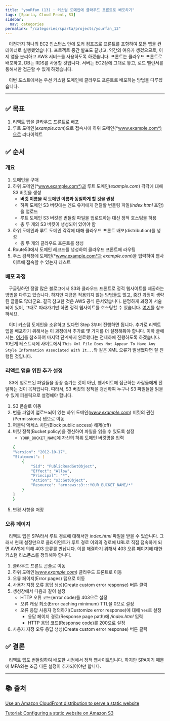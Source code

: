 ```yaml
---
title: "youRfan (13) : 커스텀 도메인에 클라우드 프론트로 배포하기"
tags: [Sparta, Cloud Front, S3]
sidebar:
  nav: categories
permalink: "/categories/sparta/projects/yourfan_13"
---
```


<div class="article__content" markdown="1">

&ensp; 이전까지 하나의 EC2 인스턴스 안에 도커 컴포즈로 프론트를 포함하여 모든 앱을 컨테이너로 실행했었습니다. 프로젝트 중간 발표도 끝났고, 약간의 여유가 생겼으므로, 이제 앱을 분리하고 AWS 서비스를 사용하도록 하겠습니다. 프론트는 클라우드 프론트로 배포하고, DB는 RDS를 사용할 것입니다. 서버는 EC2상에 그대로 놓고, 로드 밸런서를 통해서만 접근할 수 있게 하겠습니다.

&ensp; 이번 포스트에서는 우선 커스텀 도메인에 클라우드 프론트로 배포하는 방법을 다루겠습니다.

---

## ✅ 목표

1. 리액트 앱을 클라우드 프론트로 배포
2. 루트 도메인(_example.com_)으로 접속시에 하위 도메인(*www.example.com*)으로 리다이렉트

## ✅ 순서

### 개요

1. 도메인을 구매
2. 하위 도메인(*www.example.com*)과 루트 도메인(_example.com_) 각각에 대해 S3 버킷을 생성
   - **버킷 이름을 각 도메인 이름과 동일하게 할 것을 권장**
   - 하위 도메인 S3 버킷에는 엔드 유저에게 전달할 번들링 파일(_index.html_ 포함)을 업로드
   - 루트 도메인 S3 버킷은 번들링 파일을 업로드하는 대신 정적 호스팅을 허용
   - 총 두 개의 S3 버킷이 생성되어 있어야 함
3. 하위 도메인과 루트 도메인 각각에 대해 클라우드 프론트 배포(distribution)를 생성
   - 총 두 개의 클라우드 프론트를 생성
4. Route53에서 도메인 레코드를 생성하여 클라우드 프론트에 라우팅
5. 주소 검색창에 도메인(*www.example.com*과 _example.com_)을 입력하여 웹사이트에 접속할 수 있는지 테스트

### 배포 과정

&ensp; 구글링하면 정말 많은 블로그에서 S3와 클라우드 프론트로 정적 웹사이트를 제공하는 방법을 다루고 있습니다. 하지만 지금은 적용되지 않는 방법들도 많고, 중간 과정이 생략된 글들도 많더군요. 결국 참고한 것은 AWS 공식 문서였습니다. 분명하게 과정이 서술되어 있어, 그대로 따라가기만 하면 정적 웹사이트를 호스팅할 수 있습니다. [여기](https://docs.aws.amazon.com/Route53/latest/DeveloperGuide/getting-started-cloudfront-overview.html#getting-started-cloudfront-domain-name)를 참조하세요.

&ensp; 이미 커스텀 도메인을 소유하고 있다면 Step 3부터 진행하면 됩니다. 추가로 리액트 앱을 배포하기 위해서는 이 과정에서 추가로 몇 가지를 더 설정해줘야 합니다. 이하 글에서는, [여기](https://docs.aws.amazon.com/Route53/latest/DeveloperGuide/getting-started-cloudfront-overview.html#getting-started-cloudfront-domain-name)를 참조하여 마지막 단계까지 완료했다는 전제하에 진행하도록 하겠습니다. 10단계 테스트시에 사이트에서 `This Xml File Does Not Appear To Have Any Style Information Associated With It...`와 같은 XML 오류가 발생했다면 잘 진행된 것입니다.

### 리액트 앱을 위한 추가 설정

&ensp; S3에 업로드된 파일들을 꽁꽁 숨기는 것이 아닌, 웹사이트에 접근하는 사람들에게 전달하는 것이 목적입니다. 따라서, S3 버킷의 정책을 갱신하여 누구나 S3 파일들을 읽을 수 있게 퍼블릭으로 설정해야 합니다.

1. S3 콘솔로 이동
2. 번들 파일이 업로드되어 있는 하위 도메인(*www.example.com*) 버킷의 권한(Permissions) 탭으로 이동
3. 퍼블릭 액세스 차단(Block public access) 해제(off)
4. 버킷 정책(Bucket policy)을 갱신하여 파일을 읽을 수 있도록 설정
   - `YOUR_BUCKET_NAME`에 자신의 하위 도메인 버킷명을 입력
   ```zsh
   {
   "Version": "2012-10-17",
   "Statement": [
       {
           "Sid": "PublicReadGetObject",
           "Effect": "Allow",
           "Principal": "*",
           "Action": "s3:GetObject",
           "Resource": "arn:aws:s3:::YOUR_BUCKET_NAME/*"
       }
   ]
   }
   ```
5. 변경 사항을 저장

### 오류 페이지

&ensp; 리액트 앱은 SPA라서 루트 경로에 대해서만 _index.html_ 파일을 받을 수 있습니다. 그래서 현재 설정만으로 클라이언트가 루트 경로 이외의 경로에 URL로 직접 접속하게 되면 AWS에 의해 403 오류를 만납니다. 이를 해결하기 위해서 403 오류 페이지에 대한 커스텀 리스폰스를 정의해야 합니다.

1. 클라우드 프론트 콘솔로 이동
2. 하위 도메인(*www.example.com*) 클라우드 프론트로 이동
3. 오류 페이지(Error pages) 탭으로 이동
4. 사용자 지정 오류 응답 생성(Create custom error response) 버튼 클릭
5. 생성창에서 다음과 같이 설정
   - HTTP 오류 코드(error code)를 403으로 설정
   - 오류 캐싱 최소(Error caching minimum) TTL을 0으로 설정
   - 오류 응답 사용자 정의하기(Customize error response)에 대해 `Yes`로 설정
     - 응답 페이지 경로(Response page path)에 _/index.html_ 입력
     - HTTP 응답 코드(Response code)를 200으로 설정
6. 사용자 지정 오류 응답 생성(Create custom error response) 버튼 클릭

## ✅ 결론

&ensp; 리액트 앱도 번들링하여 배포한 시점에서 정적 웹사이트입니다. 하지만 SPA이기 때문에 MPA와는 조금 다른 설정이 추가되어야만 합니다.

---

## 📚 출처

[Use an Amazon CloudFront distribution to serve a static website](https://docs.aws.amazon.com/Route53/latest/DeveloperGuide/getting-started-cloudfront-overview.html#getting-started-cloudfront-domain-name)

[Tutorial: Configuring a static website on Amazon S3](https://docs.aws.amazon.com/ko_kr/AmazonS3/latest/userguide/HostingWebsiteOnS3Setup.html#step2-add-bucket-policy-make-content-public)

</div>
